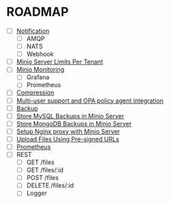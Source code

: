 # ROADMAP

+ [ ] [Notification](https://docs.minio.io/docs/minio-bucket-notification-guide.html)
  + [ ] AMQP
  + [ ] NATS
  + [ ] Webhook
+ [ ] [Minio Server Limits Per Tenant](https://docs.minio.io/docs/minio-server-limits-per-tenant.html)
+ [ ] [Minio Monitoring](https://docs.minio.io/docs/minio-monitoring-guide.html)
  + [ ] Grafana
  + [ ] Prometheus
+ [ ] [Compression](https://docs.minio.io/docs/minio-compression-guide.html)
+ [ ] [Multi-user support and OPA policy agent integration](https://docs.minio.io/docs/minio-sts-quickstart-guide.html)
+ [ ] [Backup](https://docs.minio.io/docs/restic-with-minio.html)
+ [ ] [Store MySQL Backups in Minio Server](https://docs.minio.io/docs/store-mysql-backups-in-minio.html)
+ [ ] [Store MongoDB Backups in Minio Server](https://docs.minio.io/docs/store-mongodb-backups-in-minio.html)
+ [ ] [Setup Nginx proxy with Minio Server](https://docs.minio.io/docs/setup-nginx-proxy-with-minio.html)
+ [ ] [Upload Files Using Pre-signed URLs](https://docs.minio.io/docs/upload-files-from-browser-using-pre-signed-urls.html)
+ [ ] [Prometheus](https://docs.minio.io/docs/how-to-monitor-minio-using-prometheus.html)
+ [ ] REST
  + [ ] GET /files
  + [ ] GET /files/:id
  + [ ] POST /files
  + [ ] DELETE /files/:id
  + [ ] Logger
